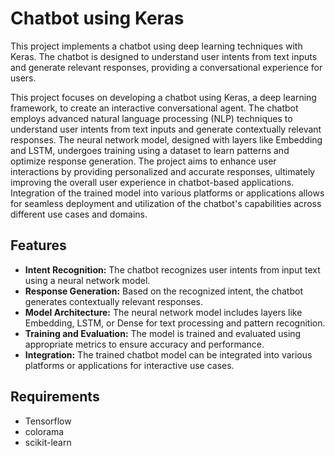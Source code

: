 # Chatbot using Keras

This project implements a chatbot using deep learning techniques with Keras. The chatbot is designed to understand user intents from text inputs and generate relevant responses, providing a conversational experience for users.

This project focuses on developing a chatbot using Keras, a deep learning framework, to create an interactive conversational agent. 
The chatbot employs advanced natural language processing (NLP) techniques to understand user intents from text inputs and generate contextually relevant responses. 
The neural network model, designed with layers like Embedding and LSTM, undergoes training using a dataset to learn patterns and optimize response generation. 
The project aims to enhance user interactions by providing personalized and accurate responses, ultimately improving the overall user experience in chatbot-based applications. 
Integration of the trained model into various platforms or applications allows for seamless deployment and utilization of the chatbot's capabilities across different use cases and domains.


## Features

- **Intent Recognition:** The chatbot recognizes user intents from input text using a neural network model.
- **Response Generation:** Based on the recognized intent, the chatbot generates contextually relevant responses.
- **Model Architecture:** The neural network model includes layers like Embedding, LSTM, or Dense for text processing and pattern recognition.
- **Training and Evaluation:** The model is trained and evaluated using appropriate metrics to ensure accuracy and performance.
- **Integration:** The trained chatbot model can be integrated into various platforms or applications for interactive use cases.


## Requirements
- Tensorflow
- colorama
- scikit-learn



